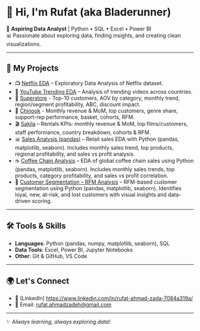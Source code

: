 # 👋 Hi, I'm Rufat (aka Bladerunner)

🎯 **Aspiring Data Analyst** | Python • SQL • Excel • Power BI  
📊 Passionate about exploring data, finding insights, and creating clean visualizations.  

---

## 🚀 My Projects
- 📺 [Netflix EDA](https://github.com/BlladeRunner/netflix-eda-project) – Exploratory Data Analysis of Netflix dataset.
- 🎥 [YouTube Trending EDA](https://github.com/BlladeRunner/youtube-eda-project) – Analysis of trending videos across countries.
- 🏪 [Superstore](https://github.com/BlladeRunner/superstore-sql-analysis) - Top-10 customers, AOV by category, monthly trend, region/segment profitability, ABC, discount impact.
- 🎵 [Chinook](https://github.com/BlladeRunner/chinook-sql-analysis) - Monthly revenue & MoM, top customers, genre share, support-rep performance, basket, cohorts, RFM.
- 🎬 [Sakila](https://github.com/BlladeRunner/sakila-sql-analysis) – Rentals KPIs: monthly revenue & MoM, top films/customers, staff performance, country breakdown, cohorts & RFM.
- 📊 [Sales Analysis (pandas)](https://github.com/BlladeRunner/sales-analysis-pandas) – Retail sales EDA with Python (pandas, matplotlib, seaborn). Includes monthly sales trend, top products, regional profitability, and sales vs profit analysis.
- ☕ [Coffee Chain Analysis](https://github.com/BlladeRunner/coffee_chain_analysis) – EDA of global coffee chain sales using Python (pandas, matplotlib, seaborn). Includes monthly sales trends, top products, category profitability, and sales vs profit correlation.
- 👥 [Customer Segmentation – RFM Analysis](https://github.com/BlladeRunner/customer_segmentation_rfm_analysis) – RFM-based customer segmentation using Python (pandas, matplotlib, seaborn). Identifies loyal, new, at-risk, and lost customers with visual insights and data-driven scoring.

---

## 🛠️ Tools & Skills
- **Languages**: Python (pandas, numpy, matplotlib, seaborn), SQL  
- **Data Tools**: Excel, Power BI, Jupyter Notebooks  
- **Other**: Git & GitHub, VS Code  

---

## 🌍 Let's Connect
- 💼 [LinkedIn] https://www.linkedin.com/in/rufat-ahmad-zada-7084a319a/  
- 📧 Email: rufat.ahmadzadeh@gmail.com

---

✨ *Always learning, always exploring data!* 
